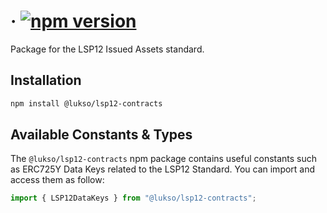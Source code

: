 # &middot; [![npm version](https://img.shields.io/npm/v/@lukso/lsp12-contracts.svg?style=flat)](https://www.npmjs.com/package/@lukso/lsp12-contracts)

Package for the LSP12 Issued Assets standard.

## Installation

```bash
npm install @lukso/lsp12-contracts
```

## Available Constants & Types

The `@lukso/lsp12-contracts` npm package contains useful constants such as ERC725Y Data Keys related to the LSP12 Standard. You can import and access them as follow:

```js
import { LSP12DataKeys } from "@lukso/lsp12-contracts";
```
